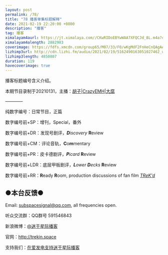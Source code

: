 ```yaml
---
layout: post
permalink: /78/
title: "78 播客单集标题解释"
date: 2021-02-19 22:20:00 +0800
description: "播客"
tag: 播客 
ximalayam4aurl: https://jt.ximalaya.com//CKwRIDoEBYwWAA7XFQCJd_8L.m4a?channel=rss&amp;album_id=3135361&amp;track_id=387431606&amp;uid=6418191&amp;jt=http://audio.xmcdn.com/storages/c152-audiofreehighqps/23/F1/CKwRIDoEBYwWAA7XFQCJd_8L.m4a
ximalayam4alength: 2882983
coverimage: https://fdfs.xmcdn.com/group65/M07/33/F0/wKgMdF2FnHeCnQAgAACU2uwLpv0657.jpg
lizhimp3url: http://cdn.lizhi.fm/audio/2021/02/19/5162490163051027462_ud.mp3
lizhimp3length: 4850807
duration: 119
havecoverimage: true
---  
```


播客标题编号含义介绍。

本期节目录制于20210131，主播：[胡子](https://weibo.com/p/1005051764117203)\|[CrazyEMH](mailto:emh@trekin.space)\|[大腐](https://weibo.com/u/5113590549)

————

纯数字编号：日常节目，正篇

数字编号前+SP：增刊，Special，番外

数字编号前+DR：发现号剧评，_**D**iscovery_ **R**eview

数字编号前+CM：评论音轨，**C**o**m**mentary

数字编号前+PR：皮卡德剧评，_**P**icard_ **R**eview

数字编号前+LDR：底层甲板剧评，_**L**ower **D**ecks_ **R**eview

数字编号前+RR：**R**eady **R**oom, production discussions of fan film
[*TReK\'d*](http://trekin.space/call_for_videos_en/)

## ●本台反馈●

Email: <subspacesignal@qq.com>, all frequencies open.

听众交流群：QQ群号 591546843

新浪微博：[@迷于星际播客](http://weibo.com/lostinst)

官网：<http://trekin.space>

支持我们：[在爱发电支持迷于星际播客](https://afdian.net/@lostinst)
